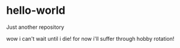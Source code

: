 # hello-world
Just another repository

wow i can't wait until i die! for now i'll suffer through hobby rotation!

